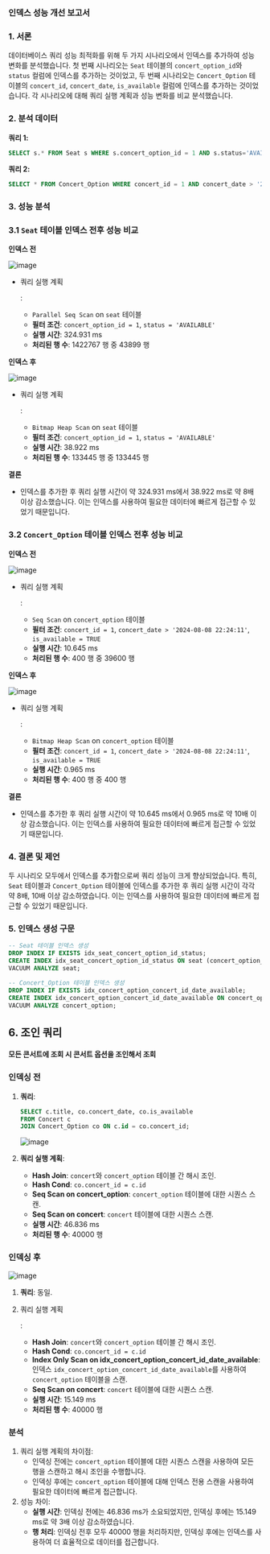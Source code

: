 ### 인덱스 성능 개선 보고서

### 1. 서론

데이터베이스 쿼리 성능 최적화를 위해 두 가지 시나리오에서 인덱스를 추가하여 성능 변화를 분석했습니다. 첫 번째 시나리오는 `Seat` 테이블의 `concert_option_id`와 `status` 컬럼에 인덱스를 추가하는 것이었고, 두 번째 시나리오는 `Concert_Option` 테이블의 `concert_id`, `concert_date`, `is_available` 컬럼에 인덱스를 추가하는 것이었습니다. 각 시나리오에 대해 쿼리 실행 계획과 성능 변화를 비교 분석했습니다.

### 2. 분석 데이터

**쿼리 1:**

```sql
SELECT s.* FROM Seat s WHERE s.concert_option_id = 1 AND s.status='AVAILABLE';
```

**쿼리 2:**

```sql
SELECT * FROM Concert_Option WHERE concert_id = 1 AND concert_date > '2024-08-08 22:24:11.000000' AND is_available = TRUE;
```

### 3. 성능 분석

### 3.1 `Seat` 테이블 인덱스 전후 성능 비교

**인덱스 전**

![image](https://github.com/user-attachments/assets/1fd94476-543e-40e4-aec3-7386419a9b67)

- 쿼리 실행 계획

  :

    - `Parallel Seq Scan` on `seat` 테이블
    - **필터 조건**: `concert_option_id = 1`, `status = 'AVAILABLE'`
    - **실행 시간**: 324.931 ms
    - **처리된 행 수**: 1422767 행 중 43899 행

**인덱스 후**

![image](https://github.com/user-attachments/assets/9b2eaeee-0f56-4957-a329-4b1acb3099be)

- 쿼리 실행 계획

  :

    - `Bitmap Heap Scan` on `seat` 테이블
    - **필터 조건**: `concert_option_id = 1`, `status = 'AVAILABLE'`
    - **실행 시간**: 38.922 ms
    - **처리된 행 수**: 133445 행 중 133445 행

**결론**

- 인덱스를 추가한 후 쿼리 실행 시간이 약 324.931 ms에서 38.922 ms로 약 8배 이상 감소했습니다. 이는 인덱스를 사용하여 필요한 데이터에 빠르게 접근할 수 있었기 때문입니다.

### 3.2 `Concert_Option` 테이블 인덱스 전후 성능 비교

**인덱스 전**

![image](https://github.com/user-attachments/assets/0c319126-c3f6-4cee-913d-4b552c18cf29)

- 쿼리 실행 계획

  :

    - `Seq Scan` on `concert_option` 테이블
    - **필터 조건**: `concert_id = 1`, `concert_date > '2024-08-08 22:24:11'`, `is_available = TRUE`
    - **실행 시간**: 10.645 ms
    - **처리된 행 수**: 400 행 중 39600 행

**인덱스 후**

![image](https://github.com/user-attachments/assets/aacf6030-c6be-49e7-80f7-f17c9fe0a99a)

- 쿼리 실행 계획

  :

    - `Bitmap Heap Scan` on `concert_option` 테이블
    - **필터 조건**: `concert_id = 1`, `concert_date > '2024-08-08 22:24:11'`, `is_available = TRUE`
    - **실행 시간**: 0.965 ms
    - **처리된 행 수**: 400 행 중 400 행

**결론**

- 인덱스를 추가한 후 쿼리 실행 시간이 약 10.645 ms에서 0.965 ms로 약 10배 이상 감소했습니다. 이는 인덱스를 사용하여 필요한 데이터에 빠르게 접근할 수 있었기 때문입니다.

### 4. 결론 및 제언

두 시나리오 모두에서 인덱스를 추가함으로써 쿼리 성능이 크게 향상되었습니다. 특히, `Seat` 테이블과 `Concert_Option` 테이블에 인덱스를 추가한 후 쿼리 실행 시간이 각각 약 8배, 10배 이상 감소하였습니다. 이는 인덱스를 사용하여 필요한 데이터에 빠르게 접근할 수 있었기 때문입니다.

### 5. 인덱스 생성 구문

```sql
-- Seat 테이블 인덱스 생성
DROP INDEX IF EXISTS idx_seat_concert_option_id_status;
CREATE INDEX idx_seat_concert_option_id_status ON seat (concert_option_id, status);
VACUUM ANALYZE seat;

-- Concert_Option 테이블 인덱스 생성
DROP INDEX IF EXISTS idx_concert_option_concert_id_date_available;
CREATE INDEX idx_concert_option_concert_id_date_available ON concert_option (concert_id, concert_date, is_available);
VACUUM ANALYZE concert_option;
```

## 6. 조인 쿼리

#### 모든 콘서트에 조회 시 콘서트 옵션을 조인해서 조회

### 인덱싱 전

1. **쿼리**:

   ```sql
   SELECT c.title, co.concert_date, co.is_available
   FROM Concert c
   JOIN Concert_Option co ON c.id = co.concert_id;
   ```

   ![image](https://github.com/user-attachments/assets/36736977-abfc-4572-9297-384172512ab6)

2. **쿼리 실행 계획**:

    - **Hash Join**: `concert`와 `concert_option` 테이블 간 해시 조인.
    - **Hash Cond**: `co.concert_id = c.id`
    - **Seq Scan on concert_option**: `concert_option` 테이블에 대한 시퀀스 스캔.
    - **Seq Scan on concert**: `concert` 테이블에 대한 시퀀스 스캔.
    - **실행 시간**: 46.836 ms
    - **처리된 행 수**: 40000 행

### 인덱싱 후

![image](https://github.com/user-attachments/assets/afc56cc1-4e25-457e-8e17-489275ea0526)

1. **쿼리**: 동일.

2. 쿼리 실행 계획

   :

    - **Hash Join**: `concert`와 `concert_option` 테이블 간 해시 조인.
    - **Hash Cond**: `co.concert_id = c.id`
    - **Index Only Scan on idx_concert_option_concert_id_date_available**: 인덱스 `idx_concert_option_concert_id_date_available`를 사용하여 `concert_option` 테이블을 스캔.
    - **Seq Scan on concert**: `concert` 테이블에 대한 시퀀스 스캔.
    - **실행 시간**: 15.149 ms
    - **처리된 행 수**: 40000 행

### 분석

1. 쿼리 실행 계획의 차이점:
    - 인덱싱 전에는 `concert_option` 테이블에 대한 시퀀스 스캔을 사용하여 모든 행을 스캔하고 해시 조인을 수행합니다.
    - 인덱싱 후에는 `concert_option` 테이블에 대해 인덱스 전용 스캔을 사용하여 필요한 데이터에 빠르게 접근합니다.
2. 성능 차이:
    - **실행 시간**: 인덱싱 전에는 46.836 ms가 소요되었지만, 인덱싱 후에는 15.149 ms로 약 3배 이상 감소하였습니다.
    - **행 처리**: 인덱싱 전후 모두 40000 행을 처리하지만, 인덱싱 후에는 인덱스를 사용하여 더 효율적으로 데이터를 접근합니다.




